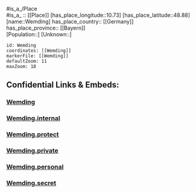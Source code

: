 ﻿---
location: [48.88,10.73] 
mapzoom: [7,12] 
mapmarker: city 
type: City
tags:
- geo/City


SpocWebEntityId: 35535
isDeleted: false
confidential: public

---
#is_a_/Place  
#is_a_ :: [[Place]] 
[has_place_longitude::10.73] 
[has_place_latitude::48.88] 
[name::Wemding] 
has_place_country:: [[Germany]]  
has_place_province:: [[Bayern]]  
[Population::] 
[Unknown::] 


```leaflet
id: Wemding
coordinates: [[Wemding]] 
markerFile: [[Wemding]] 
defaultZoom: 11 
maxZoom: 18
```


## Confidential Links & Embeds: 

### [Wemding](/_public/Earth/Continent/Europe/Europe~Central/Germany/Germany~West/Bayern/counties~Bayern/Donau-Ries/cities~Donau-Ries/Wemding.md) 

### [Wemding.internal](/_internal/Earth/Continent/Europe/Europe~Central/Germany/Germany~West/Bayern/counties~Bayern/Donau-Ries/cities~Donau-Ries/Wemding.internal.md) 

### [Wemding.protect](/_protect/Earth/Continent/Europe/Europe~Central/Germany/Germany~West/Bayern/counties~Bayern/Donau-Ries/cities~Donau-Ries/Wemding.protect.md) 

### [Wemding.private](/_private/Earth/Continent/Europe/Europe~Central/Germany/Germany~West/Bayern/counties~Bayern/Donau-Ries/cities~Donau-Ries/Wemding.private.md) 

### [Wemding.personal](/_personal/Earth/Continent/Europe/Europe~Central/Germany/Germany~West/Bayern/counties~Bayern/Donau-Ries/cities~Donau-Ries/Wemding.personal.md) 

### [Wemding.secret](/_secret/Earth/Continent/Europe/Europe~Central/Germany/Germany~West/Bayern/counties~Bayern/Donau-Ries/cities~Donau-Ries/Wemding.secret.md) 
